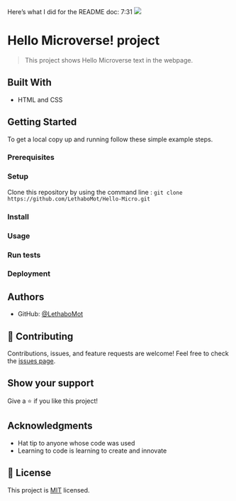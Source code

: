 Here’s what I did for the README doc:
7:31
![](https://img.shields.io/badge/Microverse-blueviolet)
# Hello Microverse! project
> This project shows Hello Microverse text in the webpage.
## Built With
- HTML and CSS
## Getting Started
To get a local copy up and running follow these simple example steps.
### Prerequisites
### Setup
Clone this repository by using the command line :
`git clone https://github.com/LethaboMot/Hello-Micro.git`
### Install
### Usage
### Run tests
### Deployment
## Authors
- GitHub: [@LethaboMot](https://github.com/LethaboMot)
## :handshake: Contributing
Contributions, issues, and feature requests are welcome!
Feel free to check the [issues page](../../issues/).
## Show your support
Give a :star:️ if you like this project!
## Acknowledgments
- Hat tip to anyone whose code was used
- Learning to code is learning to create and innovate
## :memo: License
This project is [MIT](./LICENSE) licensed.